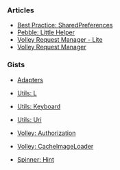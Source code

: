 ### Articles

- [Best Practice: SharedPreferences][1]
- [Pebble: Little Helper][2]
- [Volley Request Manager - Lite][3]
- [Volley Request Manager][4]

### Gists

- [Adapters][5]
- [Utils: L][6]
- [Utils: Keyboard][7]
- [Utils: Uri][8]
- [Volley: Authorization][9]
- [Volley: CacheImageLoader][10]
- [Spinner: Hint][11]
 


  [1]: https://github.com/yakivmospan/code-view/blob/master/articles/android/best%20practice/Best%20Practice.%20SharedPreferences.md
  [2]: https://github.com/yakivmospan/code-view/blob/gh-pages/articles/pebble/Pebble.%20Little%20Helper.md
  [3]: https://github.com/yakivmospan/code-view/blob/gh-pages/articles/android/http/Volley%20Request%20Manager%20-%20Lite.md
  [4]: https://github.com/yakivmospan/code-view/blob/gh-pages/articles/android/http/Volley%20Request%20Manager.md
  [5]: https://github.com/yakivmospan/code-view/blob/gh-pages/gists/Adapters.md
  [6]: https://github.com/yakivmospan/code-view/blob/gh-pages/gists/Utils.%20L.md
  [7]: https://github.com/yakivmospan/code-view/blob/gh-pages/gists/Utils.%20Keyboard.md
  [8]: https://github.com/yakivmospan/code-view/blob/gh-pages/gists/Utils.%20Uri.md
  [9]: https://github.com/yakivmospan/code-view/blob/gh-pages/gists/Volley.%20Authorization.md
  [10]: https://github.com/yakivmospan/code-view/blob/gh-pages/gists/Volley.%20CacheImageLoader.md
  [11]: https://github.com/yakivmospan/code-view/blob/gh-pages/gists/Spinner.%20Hint.md
